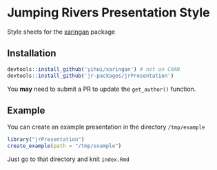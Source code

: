 <!-- README.md is generated from README.Rmd. Please edit that file -->
Jumping Rivers Presentation Style
=================================

Style sheets for the [xaringan](https://github.com/yihui/xaringan) package

Installation
------------

``` r
devtools::install_github('yihui/xaringan') # not on CRAN
devtools::install_github('jr-packages/jrPresentation')
```

You **may** need to submit a PR to update the `get_author()` function.

Example
-------

You can create an example presentation in the directory `/tmp/example`

``` r
library("jrPresentation")
create_example(path = "/tmp/example")
```

Just go to that directory and knit `index.Rmd`
